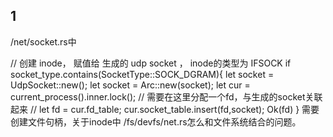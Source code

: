 ## 1
/net/socket.rs中

// 创建 inode， 赋值给 生成的 udp socket ， inode的类型为 IFSOCK
if socket_type.contains(SocketType::SOCK_DGRAM){
    let socket = UdpSocket::new();
    let socket = Arc::new(socket);
    let cur = current_process().inner.lock();
    // 需要在这里分配一个fd，与生成的socket关联起来
    // let fd = cur.fd_table;
    cur.socket_table.insert(fd,socket);
    Ok(fd)
}
需要创建文件句柄，关于inode中 /fs/devfs/net.rs怎么和文件系统结合的问题。


